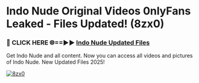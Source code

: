 # Indo Nude Original Videos 0nlyFans Leaked - Files Updated! (8zx0)

<h3>🔴 CLICK HERE 🌐==►► <a href="https://tinyurl.com/5h6xmrr3" rel="nofollow">Indo Nude Updated Files</a></h3>

Get Indo Nude and all content. Now you can access all videos and pictures of Indo Nude. New Updated Files 2025!

[![8zx0](https://i.imgur.com/KVD873Z.gif)](https://tinyurl.com/5h6xmrr3)

